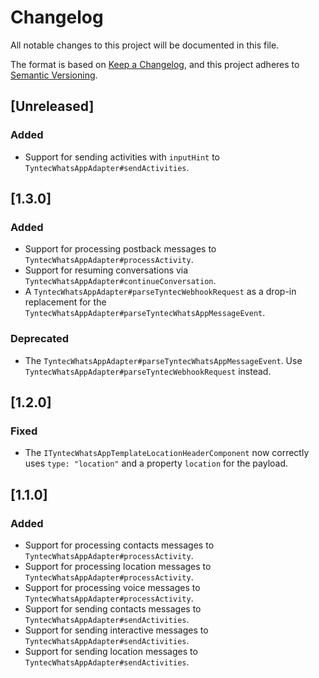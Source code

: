 # Changelog
All notable changes to this project will be documented in this file.

The format is based on [Keep a Changelog](https://keepachangelog.com/en/1.1.0/),
and this project adheres to [Semantic Versioning](https://semver.org/spec/v2.0.0.html).

## [Unreleased]
### Added
- Support for sending activities with `inputHint` to `TyntecWhatsAppAdapter#sendActivities`.

## [1.3.0]
### Added
- Support for processing postback messages to `TyntecWhatsAppAdapter#processActivity`.
- Support for resuming conversations via `TyntecWhatsAppAdapter#continueConversation`.
- A `TyntecWhatsAppAdapter#parseTyntecWebhookRequest` as a drop-in replacement for the `TyntecWhatsAppAdapter#parseTyntecWhatsAppMessageEvent`.
### Deprecated
- The `TyntecWhatsAppAdapter#parseTyntecWhatsAppMessageEvent`. Use `TyntecWhatsAppAdapter#parseTyntecWebhookRequest` instead.

## [1.2.0]
### Fixed
- The `ITyntecWhatsAppTemplateLocationHeaderComponent` now correctly uses `type: "location"` and a property `location`
  for the payload.

## [1.1.0]
### Added
- Support for processing contacts messages to `TyntecWhatsAppAdapter#processActivity`.
- Support for processing location messages to `TyntecWhatsAppAdapter#processActivity`.
- Support for processing voice messages to `TyntecWhatsAppAdapter#processActivity`.
- Support for sending contacts messages to `TyntecWhatsAppAdapter#sendActivities`.
- Support for sending interactive messages to `TyntecWhatsAppAdapter#sendActivities`.
- Support for sending location messages to `TyntecWhatsAppAdapter#sendActivities`.

